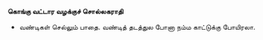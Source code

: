 **கொங்கு வட்டார வழக்குச் சொல்லகராதி**
- வண்டிகள் செல்லும் பாதை. வண்டித் தடத்துல போனா நம்ம காட்டுக்கு போயிரலா.

